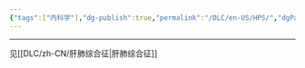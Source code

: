 ```yaml
---
{"tags":["内科学"],"dg-publish":true,"permalink":"/DLC/en-US/HPS/","dgPassFrontmatter":true}
---
```


---
见[[DLC/zh-CN/肝肺综合征\|肝肺综合征]]
